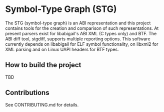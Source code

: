 # Symbol-Type Graph (STG)

The STG (symbol-type graph) is an ABI representation and this project contains
tools for the creation and comparison of such representations. At present
parsers exist for libabigail's ABI XML (C types only) and BTF. The ABI diff
tool, stgdiff, supports multiple reporting options. This software currently
depends on libabigail for ELF symbol functionality, on libxml2 for XML parsing
and on Linux UAPI headers for BTF types.

## How to build the project

TBD

## Contributions

See CONTRIBUTING.md for details.
